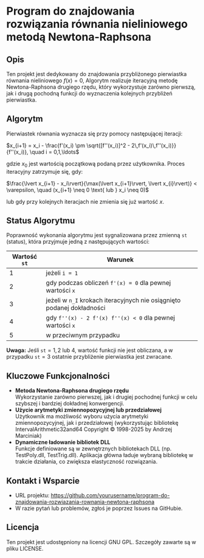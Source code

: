 # Program do znajdowania rozwiązania równania nieliniowego metodą Newtona-Raphsona

## Opis
Ten projekt jest dedykowany do znajdowania przybliżonego pierwiastka równania nieliniowego $f(x) = 0$,
Algorytm realizuje iteracyjną metodę Newtona-Raphsona drugiego rzędu, który wykorzystuje zarówno pierwszą, jak i drugą pochodną funkcji do wyznaczenia kolejnych przybliżeń pierwiastka.

## Algorytm
Pierwiastek równania wyznacza się przy pomocy następującej iteracji:

$x_{i+1} = x_i - \frac{f'(x_i) \pm \sqrt{[f''(x_i)]^2 - 2\,f'(x_i)\,f''(x_i)}}{f''(x_i)}, \quad i = 0,1,\ldots$


gdzie $x_0$ jest wartością początkową podaną przez użytkownika. Proces iteracyjny zatrzymuje się, gdy:

$\frac{\lvert x_{i+1} - x_i\rvert}{\max(\lvert x_{i+1}\rvert, \lvert x_{i}\rvert)} < \varepsilon, \quad (x_{i+1} \neq 0 \text{ lub } x_i \neq 0)$


lub gdy przy kolejnych iteracjach nie zmienia się już wartość $x$.

## Status Algorytmu
Poprawność wykonania algorytmu jest sygnalizowana przez zmienną `st` (status), która przyjmuje jedną z następujących wartości:

| Wartość `st` | Warunek                                                                 |
|--------------|-------------------------------------------------------------------------|
| 1            | jeżeli `i = 1`                                                          |
| 2            | gdy podczas obliczeń `f'(x) = 0` dla pewnej wartości `x`               |
| 3            | jeżeli w `n_I` krokach iteracyjnych nie osiągnięto podanej dokładności |
| 4            | gdy `f''(x) - 2 f'(x) f''(x) < 0` dla pewnej wartości `x`              |
| 5            | w przeciwnym przypadku                                                  |

**Uwaga:** Jeśli $\texttt{st} = 1, 2 \text{ lub } 4$, wartość funkcji nie jest obliczana, a w przypadku $\texttt{st} = 3$ ostatnie przybliżenie pierwiastka jest zwracane.

## Kluczowe Funkcjonalności
- **Metoda Newtona-Raphsona drugiego rzędu**  
  Wykorzystanie zarówno pierwszej, jak i drugiej pochodnej funkcji w celu szybszej i bardziej dokładnej konwergencji.
- **Użycie arytmetyki zmiennopozycyjnej lub przedziałowej**  
  Użytkownik ma możliwość wyboru użycia arytmetyki zmiennopozycyjnej, jak i przedziałowej (wykorzystując bibliotekę IntervalArithmetic32and64 Copyright © 1998-2025 by Andrzej Marciniak)
- **Dynamiczne ładowanie bibliotek DLL**  
  Funkcje definiowane są w zewnętrznych bibliotekach DLL (np. TestPoly.dll, TestTrig.dll). 
  Aplikacja główna ładuje wybraną bibliotekę w trakcie działania, co zwiększa elastyczność rozwiązania.

<!--
## Instalacja i Uruchomienie
1. **Klonowanie repozytorium:**  
   Skopiuj repozytorium z GitHuba:
   https://github.com/JanFilipowski/newton-raphson

2. **Budowanie DLL:**  
   - Otwórz projekt DLL (np. TestPoly i TestTrig) w Delphi.  
   - Upewnij się, że wszystkie jednostki (w tym IntervalArithmetic32and64) są dostępne i poprawnie skonfigurowane.  
   - Skonfiguruj i zbuduj projekty, aby wygenerować odpowiednie pliki .dll.

3. **Budowanie aplikacji głównej:**  
   - Otwórz projekt aplikacji głównej (EAN_MAIN) w Delphi.  
   - Upewnij się, że ścieżki do wygenerowanych DLL są poprawnie ustawione.  
   - Skonfiguruj projekt i zbuduj aplikację.

4. **Uruchomienie:**  
   Po uruchomieniu aplikacji głównej wybierz odpowiednią bibliotekę DLL poprzez okno dialogowe (TOpenDialog).  
   Następnie wprowadź wymagane parametry (np. $x_0$, dokładność $\varepsilon$, liczbę iteracji) i uruchom algorytm.

-->
## Kontakt i Wsparcie
- URL projektu: https://github.com/yourusername/program-do-znajdowania-rozwiazania-rownania-newtona-raphsona
- W razie pytań lub problemów, zgłoś je poprzez Issues na GitHubie.

## Licencja
Ten projekt jest udostępniony na licencji GNU GPL. Szczegóły zawarte są w pliku LICENSE.
